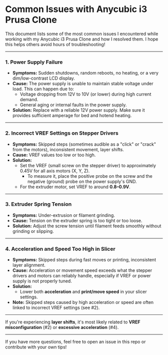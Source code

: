 # Common Issues with Anycubic i3 Prusa Clone

This document lists some of the most common issues I encountered while working with my Anycubic i3 Prusa Clone and how I resolved them. I hope this helps others avoid hours of troubleshooting!

---

### 1. Power Supply Failure
- **Symptoms:** Sudden shutdowns, random reboots, no heating, or a very dim/low-contrast LCD display.
- **Cause:** The power supply is unable to maintain stable voltage under load. This can happen due to:
  - Voltage dropping from 12V to 10V (or lower) during high current demand.
  - General aging or internal faults in the power supply.
- **Solution:** Replace with a reliable 12V power supply. Make sure it provides sufficient amperage for bed and hotend heating.


---

### 2. Incorrect VREF Settings on Stepper Drivers
- **Symptoms:** Skipped steps (sometimes audible as a "click" or "crack" from the motors), inconsistent movement, layer shifts.
- **Cause:** VREF values too low or too high.
- **Solution:** 
  - Set the VREF (small screw on the stepper driver) to approximately 0.45V for all axis motors (X, Y, Z).
    - To measure it, place the positive probe on the screw and the negative (ground) probe on the power supply's GND.
  - For the extruder motor, set VREF to around **0.8–0.9V**.


---

### 3. Extruder Spring Tension
- **Symptoms:** Under-extrusion or filament grinding.
- **Cause:** Tension on the extruder spring is too tight or too loose.
- **Solution:** Adjust the screw tension until filament feeds smoothly without grinding or slipping.

---

### 4. Acceleration and Speed Too High in Slicer
- **Symptoms:** Skipped steps during fast moves or printing, inconsistent layer alignment.
- **Cause:** Acceleration or movement speed exceeds what the stepper drivers and motors can reliably handle, especially if VREF or power supply is not properly tuned.
- **Solution:** 
  - Lower both **acceleration** and **print/move speed** in your slicer settings.
- **Note:** Skipped steps caused by high acceleration or speed are often linked to incorrect VREF settings (see #2).


---

If you're experiencing **layer shifts**, it's most likely related to **VREF misconfiguration** (#2) or **excessive acceleration** (#4).

---

If you have more questions, feel free to open an issue in this repo or contribute with your own tips!

